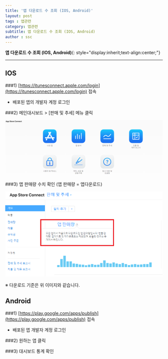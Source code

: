 ```yaml
---
title: '앱 다운로드 수 조회 (IOS, Android)'  
layout: post  
tags : 앱관련
category: 앱관련
subtitle: 앱 다운로드 수 조회 (IOS, Android)
author : ssc
---
```


**앱 다운로드 수 조회 (IOS, Android)**{: style="display:inherit;text-align:center;"}

---

## IOS

###1) [https://itunesconnect.apple.com/login](https://itunesconnect.apple.com/login) 접속

- 배포된 앱의 개발자 계정 로그인

###2) 메인대시보드 > [판매 및 추세] 메뉴 클릭

![Dashboard](/assets/images/post/Dashboard.PNG)

###3) 앱 판매량 수치 확인 (앱 판매량 = 앱다운로드)

![downCnt](/assets/images/post/downCnt.PNG)

※ 다운로드 기준은 위 이미지와 같습니다.

## Android

###1) [https://play.google.com/apps/publish](https://play.google.com/apps/publish) 접속

- 배포된 앱 개발자 계정 로그인

###2) 원하는 앱 클릭


###3) 대시보드 통계 확인

